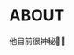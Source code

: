 <script setup>
import { VPTeamMembers } from 'vitepress/theme';

const members = [
  {
    avatar: 'https://github.com/zgh1949.png',
    name: 'ZGH1949',
    title: 'Creator',
    links: [
      { icon: 'github', link: 'https://github.com/zgh1949' },
      { icon: 'bilibili', link: 'https://space.bilibili.com/62081873' }
    ]
  },
]
</script>

# ABOUT


<VPTeamMembers size="small" :members="members" />

他目前很神秘👨🏻
